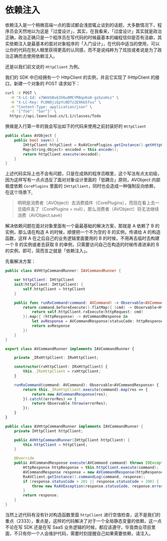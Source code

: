 # 依赖注入

依赖注入是一个稍微高端一点的面试都会浅尝辄止谈到的话题，大多数情况下，程序员会天然地以为这是「过度设计」，其实，在我看来，「过度设计」其实就是政治正确，政治正确只是一个程序员在写代码的时候最基本的编程信仰是否有洁癖，其实依赖注入是最基本的面对对象程序的「入门设计」，在代码中适当的使用，可以让你的代码在别人眼里获得更高的认同感，而不是说纯粹为了炫技或者说是为了政治正确而去使用依赖注入。

还是以我们前文说的 `HttpClient` 为例。

我们的 SDK 中已经拥有一个 HttpClient 的实例，并且它实现了 IHttpClient 的接口，新建一个对象的 POST 请求如下：

```bash
curl -X POST \
  -H "X-LC-Id: x7WmVG0x63V6u8MCYM8qxKo8-gzGzoHsz" \
  -H "X-LC-Key: PcDNOjiEpYc0DTz2E9kb5fvu" \
  -H "Content-Type: application/json" \
  -d '{"foo": "bar"}' \
  https://api.leancloud.cn/1.1/classes/Todo
```

换做是入行第一年的我会写出如下的代码来使用之前封装好的 `HttpClient`

```csharp
public class AVObject {
    public bool save() {
        IHttpClient httpClient = RxAVCorePlugins.getInstance().getHttpClient();
        Map<String,Object> encoded = this.encode();
        return httpClient.execute(encoded);
    }
}
```

上述代码实际上也不会有问题，只是在成熟的程序员眼里，这个写法有点太初级，因为这样写有一点点违反了面对对象设计里面的「低耦合」原则，AVObject 内部极度依赖 `CorePlugins` 里面的 `IHttpClient`，同时也会造成一种强制反向依赖，在这个场景下,

> 明明是消费者（AVObject）去消费插件（CorePlugins），而现在看上去一旦插件丢了（CorePlugins = null），那么消费者（AVObject）将无法继续消费（AVObject.save）

解决依赖问题在面对对象里面有一个最最基础的解决方案，那就是 A 依赖了 B 的实例，那么请在构造 A 的时候，顺便把一个不为空的 B 的实例，传递给 A 的构造函数，这样 A 在之后自己的业务逻辑里面要用的 B 的时候，不用再去临时去构建一个 B 的实例或者去获取 B 的单例，只需要访问自己在构造的时候传递进来的 B 的实例，即可，简而言之就是「依赖注入」。

先看解决方案：

```swift
public class AVHttpCommandRunner: IAVCommandRunner {

    var httpClient: IHttpClient
    init(httpClient: IHttpClient) {
        self.httpClient = httpClient
    }

    public func runRxCommand(command: AVCommand) -> Observable<AVCommandResponse> {
        return command.beforeExecute().flatMap({ (cmd) -> Observable<HttpResponse> in
            return self.httpClient.rxExecute(httpRequest: cmd)
        }).map({ (httpResponse) -> AVCommandResponse in
            let avResponse = AVCommandResponse(statusCode: httpResponse.satusCode, data: httpResponse.data)
            return avResponse
        })
    }
}
```
```typescript
export class AVCommandRunner implements IAVCommandRunner {

    private _IRxHttpClient: IRxHttpClient;

    constructor(rxHttpClient: IRxHttpClient) {
        this._IRxHttpClient = rxHttpClient;
    }

    runRxCommand(command: AVCommand): Observable<AVCommandResponse> {
        return this._IRxHttpClient.execute(command).map(res => {
            return new AVCommandResponse(res);
        }).catch((errorRes) => {
            return Observable.throw(errorRes);
        });
    }
}
```
```java
public class AVHttpCommandRunner implements IAVCommandRunner {
    private IHttpClient httpClient;

    public AVHttpCommandRunner(IHttpClient httpClient) {
        this.httpClient = httpClient;
    }

    @Override
    public AVCommandResponse execute(AVCommand command) throws IOException, RxAVException {
        HttpResponse httpResponse = this.httpClient.execute(command);
        AVCommandResponse response = new AVCommandResponse(httpResponse);
        RxAVClient.getInstance().commandLog(command, response);
        if (response.statusCode > 201 || response.statusCode < 200) {
            throw new RxAVException(response.statusCode, response.errorMessage());
        }
        return response;
    }
}
```

当然上述代码有没有针对构造函数里面 `httpClient` 进行空值检查，这不是我们的重点（2333），重点是，这样的代码解决了对于一个全局静态变量的依赖，这一点不论在写 SDK 还是在写 SaaS 业务逻辑的时候，都应该遵守，毕竟商业项目里面，不只有你一个人会维护代码，需要时刻提醒自己如果需要依赖，请注入。

